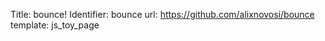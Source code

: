 Title: bounce!
Identifier: bounce
url: https://github.com/alixnovosi/bounce
template: js_toy_page

<div id="app">
  <canvas id="canvas"></canvas>
</div>
<script src="dist/bounce/main.6107d367e9e9c07491b1.js"></script>
